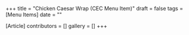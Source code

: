 +++
title = "Chicken Caesar Wrap (CEC Menu Item)"
draft = false
tags = [Menu Items]
date = ""

[Article]
contributors = []
gallery = []
+++